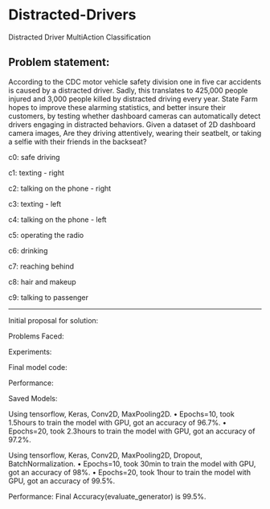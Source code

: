 # Distracted-Drivers
Distracted Driver MultiAction Classification

Problem statement: 
-------------------
According to the CDC motor vehicle safety division one in five car accidents is caused by a distracted driver. Sadly, this translates to 425,000 people injured and 3,000 people killed by distracted driving every year. State Farm hopes to improve these alarming statistics, and better insure their customers, by testing whether dashboard cameras can automatically detect drivers engaging in distracted behaviors. Given a dataset of 2D dashboard camera images, Are they driving attentively, wearing their seatbelt, or taking a selfie with their friends in the backseat?


c0: safe driving

c1: texting - right

c2: talking on the phone - right

c3: texting - left

c4: talking on the phone - left

c5: operating the radio

c6: drinking

c7: reaching behind

c8: hair and makeup

c9: talking to passenger

-----------------------------------------------------------------------------------------------

Initial proposal for solution:



Problems Faced:



Experiments:




Final model code:




Performance:





Saved Models: 

Using tensorflow, Keras, Conv2D, MaxPooling2D.
•	Epochs=10, took 1.5hours to train the model with GPU, got an accuracy of 96.7%.
•	Epochs=20, took 2.3hours to train the model with GPU, got an accuracy of 97.2%.

Using tensorflow, Keras, Conv2D, MaxPooling2D, Dropout, BatchNormalization.
•	Epochs=10, took 30min to train the model with GPU, got an accuracy of 98%.
•	Epochs=20, took 1hour to train the model with GPU, got an accuracy of 99.5%.


Performance: Final Accuracy(evaluate_generator) is 99.5%.
